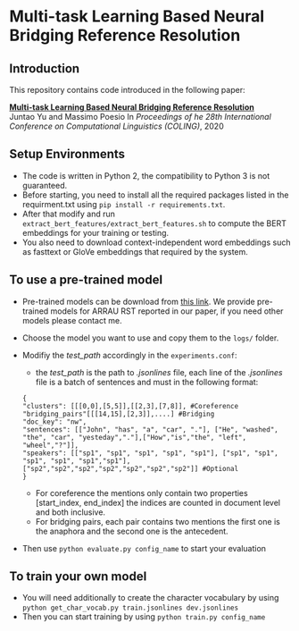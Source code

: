 # Multi-task Learning Based Neural Bridging Reference Resolution

## Introduction
This repository contains code introduced in the following paper:
 
**[Multi-task Learning Based Neural Bridging Reference Resolution](https://www.aclweb.org/anthology/2020.coling-main.315/)**  
Juntao Yu and Massimo Poesio 
In *Proceedings of he 28th International Conference on Computational Linguistics (COLING)*, 2020

## Setup Environments
* The code is written in Python 2, the compatibility to Python 3 is not guaranteed.  
* Before starting, you need to install all the required packages listed in the requirment.txt using `pip install -r requirements.txt`.
* After that modify and run `extract_bert_features/extract_bert_features.sh` to compute the BERT embeddings for your training or testing.
* You also need to download context-independent word embeddings such as fasttext or GloVe embeddings that required by the system.

## To use a pre-trained model
* Pre-trained models can be download from [this link](https://essexuniversity.box.com/s/epxex2u183mptav3tsn0d1fq9pyykvqq). We provide pre-trained models for ARRAU RST reported in our paper, if you need other models please contact me.
* Choose the model you want to use and copy them to the `logs/` folder.
* Modifiy the *test_path* accordingly in the `experiments.conf`:
   * the *test_path* is the path to *.jsonlines* file, each line of the *.jsonlines* file is a batch of sentences and must in the following format:
   
   ```
   {
  "clusters": [[[0,0],[5,5]],[[2,3],[7,8]], #Coreference
  "bridging_pairs"[[[14,15],[2,3]],....] #Bridging 
  "doc_key": "nw",
  "sentences": [["John", "has", "a", "car", "."], ["He", "washed", "the", "car", "yesteday","."],["How","is","the", "left", "wheel","?"]],
  "speakers": [["sp1", "sp1", "sp1", "sp1", "sp1"], ["sp1", "sp1", "sp1", "sp1", "sp1","sp1"],["sp2","sp2","sp2","sp2","sp2","sp2","sp2"]] #Optional
  }
  ```
  
  * For coreference the mentions only contain two properties \[start_index, end_index\] the indices are counted in document level and both inclusive.
  * For bridging pairs, each pair contains two mentions the first one is the anaphora and the second one is the antecedent.
* Then use `python evaluate.py config_name` to start your evaluation

## To train your own model
* You will need additionally to create the character vocabulary by using `python get_char_vocab.py train.jsonlines dev.jsonlines`
* Then you can start training by using `python train.py config_name`
